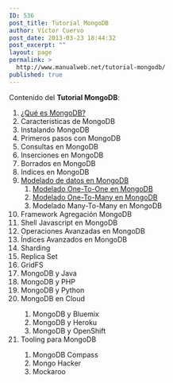 ```yaml
---
ID: 536
post_title: Tutorial MongoDB
author: Víctor Cuervo
post_date: 2013-03-23 18:44:32
post_excerpt: ""
layout: page
permalink: >
  http://www.manualweb.net/tutorial-mongodb/
published: true
---
```

Contenido del <strong>Tutorial MongoDB</strong>:

<ol>
	<li><a href="http://www.manualweb.net/mongodb/que-es-mongodb/">¿Qué es MongoDB?</a></li>
	<li>Características de MongoDB</li>
	<li>Instalando MongoDB</li>
	<li>Primeros pasos con MongoDB</li>
	<li>Consultas en MongoDB</li>
	<li>Inserciones en MongoDB</li>
	<li>Borrados en MongoDB</li>
	<li>Indices en MongoDB</li>
	<li><a href="http://www.manualweb.net/mongodb/modelado-de-datos-en-mongodb/">Modelado de datos en MongoDB</a>
<ol>
	<li><a href="http://www.manualweb.net/mongodb/modelado-one-one-en-mongodb/">Modelado One-To-One en MongoDB</a></li>
	<li><a href="http://www.manualweb.net/mongodb/modelado-one-to-many-en-mongodb/">Modelado One-To-Many en MongoDB</a></li>
	<li>Modelado Many-To-Many en MongoDB</li>
</ol>
	<li>Framework Agregación MongoDB</li>
	<li>Shell Javascript en MongoDB</li>
	<li>Operaciones Avanzadas en MongoDB</li>
	<li>Índices Avanzados en MongoDB</li>
	<li>Sharding</li>
	<li>Replica Set</li>
	<li>GridFS</li>
	<li>MongoDB y Java</li>
	<li>MongoDB y PHP</li>
	<li>MongoDB y Python</li>
	<li>MongoDB en Cloud</li>
<ol>
	<li>MongoDB y Bluemix
	<li>MongoDB y Heroku</li>
	<li>MongoDB y OpenShift</li>
</ol>
	<li>Tooling para MongoDB</li>
<ol>
	<li>MongoDB Compass</li>
	<li>Mongo Hacker</li>
	<li>Mockaroo</li>
</ol>
</ol>